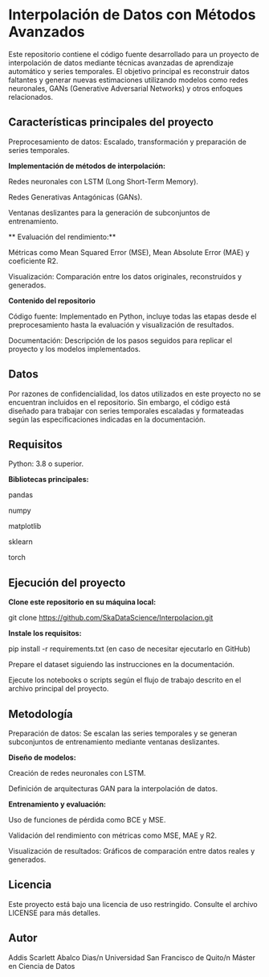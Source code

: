 # Interpolación de Datos con Métodos Avanzados

Este repositorio contiene el código fuente desarrollado para un proyecto de interpolación de datos mediante técnicas avanzadas de aprendizaje automático y series temporales. El objetivo principal es reconstruir datos faltantes y generar nuevas estimaciones utilizando modelos como redes neuronales, GANs (Generative Adversarial Networks) y otros enfoques relacionados.

## Características principales del proyecto

Preprocesamiento de datos: Escalado, transformación y preparación de series temporales.

**Implementación de métodos de interpolación:**

Redes neuronales con LSTM (Long Short-Term Memory).

Redes Generativas Antagónicas (GANs).

Ventanas deslizantes para la generación de subconjuntos de entrenamiento.

** Evaluación del rendimiento:**

Métricas como Mean Squared Error (MSE), Mean Absolute Error (MAE) y coeficiente R2.

Visualización: Comparación entre los datos originales, reconstruidos y generados.

**Contenido del repositorio**

Código fuente: Implementado en Python, incluye todas las etapas desde el preprocesamiento hasta la evaluación y visualización de resultados.

Documentación: Descripción de los pasos seguidos para replicar el proyecto y los modelos implementados.

## Datos

Por razones de confidencialidad, los datos utilizados en este proyecto no se encuentran incluidos en el repositorio. Sin embargo, el código está diseñado para trabajar con series temporales escaladas y formateadas según las especificaciones indicadas en la documentación.

## Requisitos

Python: 3.8 o superior.

**Bibliotecas principales:**

pandas

numpy

matplotlib

sklearn

torch

## Ejecución del proyecto

**Clone este repositorio en su máquina local:**

git clone https://github.com/SkaDataScience/Interpolacion.git

**Instale los requisitos:**

pip install -r requirements.txt (en caso de necesitar ejecutarlo en GitHub)

Prepare el dataset siguiendo las instrucciones en la documentación.

Ejecute los notebooks o scripts según el flujo de trabajo descrito en el archivo principal del proyecto.

## Metodología

Preparación de datos: Se escalan las series temporales y se generan subconjuntos de entrenamiento mediante ventanas deslizantes.

**Diseño de modelos:**

Creación de redes neuronales con LSTM.

Definición de arquitecturas GAN para la interpolación de datos.

**Entrenamiento y evaluación:**

Uso de funciones de pérdida como BCE y MSE.

Validación del rendimiento con métricas como MSE, MAE y R2.

Visualización de resultados: Gráficos de comparación entre datos reales y generados.


## Licencia

Este proyecto está bajo una licencia de uso restringido. Consulte el archivo LICENSE para más detalles.

## Autor

Addis Scarlett Abalco Dias/n
Universidad San Francisco de Quito/n
Máster en Ciencia de Datos
